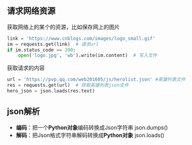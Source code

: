 ## 请求网络资源

获取网络上的某个的资源，比如保存网上的图片

```python
link = 'https://www.cnblogs.com/images/logo_small.gif'
im = requests.get(link)  # 请求url
if im.status_code == 200:
	open('logo.jpg', 'wb').write(im.content)  # 写入文件
```

获取请求的内容

```python
url = 'https://pvp.qq.com/web201605/js/herolist.json' #英雄列表文件
res = requests.get(url)  # 获取英雄列表json文件
hero_json = json.loads(res.text)
```

## json解析

- **编码**：把一个**Python对象**编码转换成Json字符串   json.dumps()
- **解码**：把Json格式字符串解码转换成**Python对象**   json.loads()
